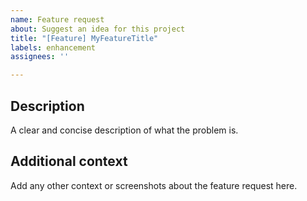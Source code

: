```yaml
---
name: Feature request
about: Suggest an idea for this project
title: "[Feature] MyFeatureTitle"
labels: enhancement
assignees: ''

---
```


## Description
A clear and concise description of what the problem is.

## Additional context
Add any other context or screenshots about the feature request here.
